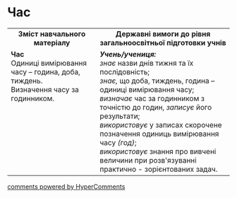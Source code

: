 <div id="hypercomments_widget" class="js-hypercomments-widget invisible"></div>

# Час
<table>
  <tr>
    <td width="40%" align="center"><b>Зміст навчального матеріалу<b></td>
    <td width="60%" align="center"><b>Державні вимоги до рівня загальноосвітньої підготовки учнів</b></td>
  </tr>
  <tr>
    <td width="40%" style="vertical-align:top !important;"><b>Час</b><br>
Одиниці вимірювання часу – година, доба, тиждень.<br>
Визначення часу за годинником.<br></td>
    <td width="60%" style="vertical-align:top !important;"><i><b>Учень/учениця:</b></i><br>
<i>знає</i> назви днів тижня та їх послідовність;<br>
<i>знає,</i> що доба, тиждень, година – одиниці вимірювання часу;<br>
<i>визначає</i> час за годинником з точністю до годин, <i>записує</i> його результати;<br>
<i>використовує</i> у записах скорочене позначення одиниць вимірювання часу <i>(год)</i>;<br>
<i>використовує</i> знання про вивчені величини при розв'язуванні практично - зорієнтованих задач.<br></td>
  </tr>
</table>

<div class="js-hypercomments-container">
    <a href="http://hypercomments.com" class="hc-link" title="comments widget">comments powered by HyperComments</a>
</div>